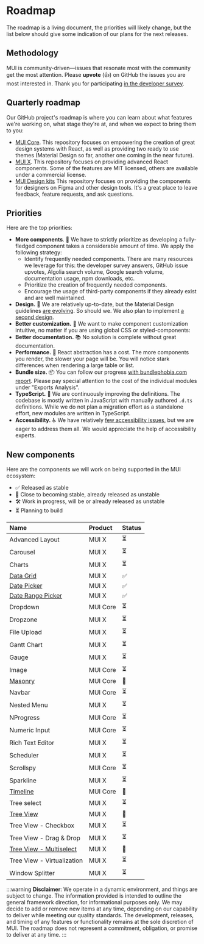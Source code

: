# Roadmap

<p class="description">The roadmap is a living document, the priorities will likely change, but the list below should give some indication of our plans for the next releases.</p>

## Methodology

MUI is community-driven—issues that resonate most with the community get the most attention.
Please **upvote** (👍) on GitHub the issues you are most interested in.
Thank you for participating [in the developer survey](/blog/2021-developer-survey-results/).

## Quarterly roadmap

Our GitHub project's roadmap is where you can learn about what features we're working on, what stage they're at, and when we expect to bring them to you:

- [MUI Core](https://github.com/orgs/mui/projects/18/views/1).
  This repository focuses on empowering the creation of great design systems with React, as well as providing two ready to use themes (Material Design so far, another one coming in the near future).
- [MUI X](https://github.com/mui/mui-x/projects/1).
  This repository focuses on providing advanced React components.
  Some of the features are MIT licensed, others are available under a commercial license.
- [MUI Design kits](https://github.com/mui/mui-design-kits/projects/1)
  This repository focuses on providing the components for designers on Figma and other design tools.
  It's a great place to leave feedback, feature requests, and ask questions.

## Priorities

Here are the top priorities:

- **More components**. 🧰 We have to strictly prioritize as developing a fully-fledged component takes a considerable amount of time.
  We apply the following strategy:
  - Identify frequently needed components. There are many resources we leverage for this: the developer survey answers, GitHub issue upvotes, Algolia search volume, Google search volume, documentation usage, npm downloads, etc.
  - Prioritize the creation of frequently needed components.
  - Encourage the usage of third-party components if they already exist and are well maintained.
- **Design.** 🎀 We are relatively up-to-date, but the Material Design guidelines [are evolving](https://material.io/blog/). So should we. We also plan to implement [a second design](https://github.com/mui/material-ui/issues/22485).
- **Better customization.** 💅 We want to make component customization intuitive, no matter if you are using global CSS or styled-components:
- **Better documentation.** 📚 No solution is complete without great documentation.
- **Performance.** 🚀 React abstraction has a cost. The more components you render, the slower your page will be. You will notice stark differences when rendering a large table or list.
- **Bundle size.** 📦 You can follow our progress [with bundlephobia.com report](https://bundlephobia.com/package/@mui/material). Please pay special attention to the cost of the individual modules under "Exports Analysis".
- **TypeScript.** 📏 We are continuously improving the definitions. The codebase is mostly written in JavaScript with manually authored `.d.ts` definitions. While we do not plan a migration effort as a standalone effort, new modules are written in TypeScript.
- **Accessibility.** ♿️ We have relatively [few accessibility issues](https://darekkay.com/blog/accessible-ui-frameworks/), but we are eager to address them all. We would appreciate the help of accessibility experts.

## New components

Here are the components we will work on being supported in the MUI ecosystem:

- ✅ Released as stable
- 🧪 Close to becoming stable, already released as unstable
- 🛠 Work in progress, will be or already released as unstable
- ⏳ Planning to build

| Name                                                                     | Product  | Status |
| :----------------------------------------------------------------------- | :------- | :----- |
| Advanced Layout                                                          | MUI X    | ⏳     |
| Carousel                                                                 | MUI X    | ⏳     |
| Charts                                                                   | MUI X    | ⏳     |
| [Data Grid](/x/react-data-grid/)                                         | MUI X    | ✅     |
| [Date Picker](/x/react-date-pickers/date-picker/)                        | MUI X    | ✅     |
| [Date Range Picker](/x/react-date-pickers/date-range-picker/)            | MUI X    | ✅     |
| Dropdown                                                                 | MUI Core | ⏳     |
| Dropzone                                                                 | MUI X    | ⏳     |
| File Upload                                                              | MUI X    | ⏳     |
| Gantt Chart                                                              | MUI X    | ⏳     |
| Gauge                                                                    | MUI X    | ⏳     |
| Image                                                                    | MUI Core | ⏳     |
| [Masonry](/material-ui/react-masonry/)                                   | MUI Core | 🧪     |
| Navbar                                                                   | MUI Core | ⏳     |
| Nested Menu                                                              | MUI X    | ⏳     |
| NProgress                                                                | MUI Core | ⏳     |
| Numeric Input                                                            | MUI Core | ⏳     |
| Rich Text Editor                                                         | MUI X    | ⏳     |
| Scheduler                                                                | MUI X    | ⏳     |
| Scrollspy                                                                | MUI Core | ⏳     |
| Sparkline                                                                | MUI X    | ⏳     |
| [Timeline](/material-ui/react-timeline/)                                 | MUI Core | 🧪     |
| Tree select                                                              | MUI X    | ⏳     |
| [Tree View](/material-ui/react-tree-view/)                               | MUI X    | 🧪     |
| Tree View - Checkbox                                                     | MUI X    | ⏳     |
| Tree View - Drag & Drop                                                  | MUI X    | ⏳     |
| [Tree View - Multiselect](/material-ui/react-tree-view/#multi-selection) | MUI X    | 🧪     |
| Tree View - Virtualization                                               | MUI X    | ⏳     |
| Window Splitter                                                          | MUI X    | ⏳     |

:::warning
**Disclaimer**: We operate in a dynamic environment, and things are subject to change. The information provided is intended to outline the general framework direction, for informational purposes only. We may decide to add or remove new items at any time, depending on our capability to deliver while meeting our quality standards. The development, releases, and timing of any features or functionality remains at the sole discretion of MUI. The roadmap does not represent a commitment, obligation, or promise to deliver at any time.
:::
